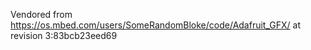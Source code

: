 Vendored from https://os.mbed.com/users/SomeRandomBloke/code/Adafruit_GFX/ at revision 3:83bcb23eed69